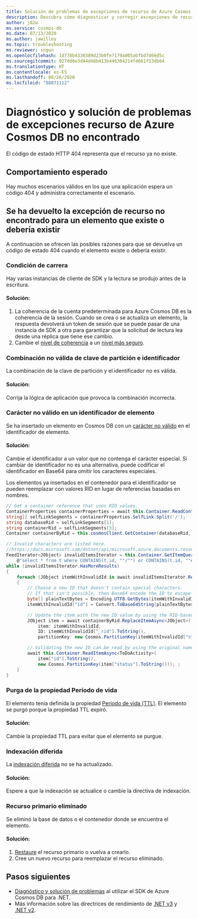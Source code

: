 ```yaml
---
title: Solución de problemas de excepciones de recurso de Azure Cosmos DB no encontrado
description: Descubra cómo diagnosticar y corregir excepciones de recurso no encontrado.
author: j82w
ms.service: cosmos-db
ms.date: 07/13/2020
ms.author: jawilley
ms.topic: troubleshooting
ms.reviewer: sngun
ms.openlocfilehash: 1d778b4330389d23b0fe7179a005abfbd7d66d5c
ms.sourcegitcommit: 927dd0e3d44d48b413b446384214f4661f33db04
ms.translationtype: HT
ms.contentlocale: es-ES
ms.lasthandoff: 08/26/2020
ms.locfileid: "88871112"
---
```

# <a name="diagnose-and-troubleshoot-azure-cosmos-db-not-found-exceptions"></a>Diagnóstico y solución de problemas de excepciones recurso de Azure Cosmos DB no encontrado
El código de estado HTTP 404 representa que el recurso ya no existe.

## <a name="expected-behavior"></a>Comportamiento esperado
Hay muchos escenarios válidos en los que una aplicación espera un código 404 y administra correctamente el escenario.

## <a name="a-not-found-exception-was-returned-for-an-item-that-should-exist-or-does-exist"></a>Se ha devuelto la excepción de recurso no encontrado para un elemento que existe o debería existir
A continuación se ofrecen las posibles razones para que se devuelva un código de estado 404 cuando el elemento existe o debería existir.

### <a name="race-condition"></a>Condición de carrera
Hay varias instancias de cliente de SDK y la lectura se produjo antes de la escritura.

#### <a name="solution"></a>Solución:
1. La coherencia de la cuenta predeterminada para Azure Cosmos DB es la coherencia de la sesión. Cuando se crea o se actualiza un elemento, la respuesta devolverá un token de sesión que se puede pasar de una instancia de SDK a otra para garantizar que la solicitud de lectura lea desde una réplica que tiene ese cambio.
1. Cambie el [nivel de coherencia](consistency-levels-choosing.md) a un [nivel más seguro](consistency-levels-tradeoffs.md).

### <a name="invalid-partition-key-and-id-combination"></a>Combinación no válida de clave de partición e identificador
La combinación de la clave de partición y el identificador no es válida.

#### <a name="solution"></a>Solución:
Corrija la lógica de aplicación que provoca la combinación incorrecta. 

### <a name="invalid-character-in-an-item-id"></a>Carácter no válido en un identificador de elemento
Se ha insertado un elemento en Cosmos DB con un [carácter no válido](https://docs.microsoft.com/dotnet/api/microsoft.azure.documents.resource.id?view=azure-dotnet#remarks) en el identificador de elemento.

#### <a name="solution"></a>Solución:
Cambie el identificador a un valor que no contenga el carácter especial. Si cambiar de identificador no es una alternativa, puede codificar el identificador en Base64 para omitir los caracteres especiales.

Los elementos ya insertados en el contenedor para el identificador se pueden reemplazar con valores RID en lugar de referencias basadas en nombres.
```c#
// Get a container reference that uses RID values.
ContainerProperties containerProperties = await this.Container.ReadContainerAsync();
string[] selfLinkSegments = containerProperties.SelfLink.Split('/');
string databaseRid = selfLinkSegments[1];
string containerRid = selfLinkSegments[3];
Container containerByRid = this.cosmosClient.GetContainer(databaseRid, containerRid);

// Invalid characters are listed here.
//https://docs.microsoft.com/dotnet/api/microsoft.azure.documents.resource.id?view=azure-dotnet#remarks
FeedIterator<JObject> invalidItemsIterator = this.Container.GetItemQueryIterator<JObject>(
    @"select * from t where CONTAINS(t.id, ""/"") or CONTAINS(t.id, ""#"") or CONTAINS(t.id, ""?"") or CONTAINS(t.id, ""\\"") ");
while (invalidItemsIterator.HasMoreResults)
{
    foreach (JObject itemWithInvalidId in await invalidItemsIterator.ReadNextAsync())
    {
        // Choose a new ID that doesn't contain special characters.
        // If that isn't possible, then Base64 encode the ID to escape the special characters.
        byte[] plainTextBytes = Encoding.UTF8.GetBytes(itemWithInvalidId["id"].ToString());
        itemWithInvalidId["id"] = Convert.ToBase64String(plainTextBytes);

        // Update the item with the new ID value by using the RID-based container reference.
        JObject item = await containerByRid.ReplaceItemAsync<JObject>(
            item: itemWithInvalidId,
            ID: itemWithInvalidId["_rid"].ToString(),
            partitionKey: new Cosmos.PartitionKey(itemWithInvalidId["status"].ToString()));

        // Validating the new ID can be read by using the original name-based container reference.
        await this.Container.ReadItemAsync<ToDoActivity>(
            item["id"].ToString(),
            new Cosmos.PartitionKey(item["status"].ToString())); ;
    }
}
```

### <a name="time-to-live-purge"></a>Purga de la propiedad Período de vida
El elemento tenía definida la propiedad [Período de vida (TTL)](https://docs.microsoft.com/azure/cosmos-db/time-to-live). El elemento se purgó porque la propiedad TTL expiró.

#### <a name="solution"></a>Solución:
Cambie la propiedad TTL para evitar que el elemento se purgue.

### <a name="lazy-indexing"></a>Indexación diferida
La [indexación diferida](index-policy.md#indexing-mode) no se ha actualizado.

#### <a name="solution"></a>Solución:
Espere a que la indexación se actualice o cambie la directiva de indexación.

### <a name="parent-resource-deleted"></a>Recurso primario eliminado
Se eliminó la base de datos o el contenedor donde se encuentra el elemento.

#### <a name="solution"></a>Solución:
1. [Restaure](https://docs.microsoft.com/azure/cosmos-db/online-backup-and-restore#backup-retention-period) el recurso primario o vuelva a crearlo.
1. Cree un nuevo recurso para reemplazar el recurso eliminado.

## <a name="next-steps"></a>Pasos siguientes
* [Diagnóstico y solución de problemas](troubleshoot-dot-net-sdk.md) al utilizar el SDK de Azure Cosmos DB para .NET.
* Más información sobre las directrices de rendimiento de [.NET v3](performance-tips-dotnet-sdk-v3-sql.md) y [.NET v2](performance-tips.md).